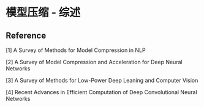 # 模型压缩 - 综述







## Reference

[1] A Survey of Methods for Model Compression in NLP

[2] A Survey of Model Compression and Acceleration for Deep Neural Networks

[3] A Survey of Methods for Low-Power Deep Leaning and Computer Vision

[4] Recent Advances in Efficient Computation of Deep Convolutional Neural Networks